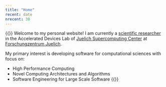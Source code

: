 ```yaml
---
title: "Home"
recent: date
nrecent: 30
---
```


{{<encloseimage img="/home/profile.jpg">}}
Welcome to my personal website! I am currently a
[scientific
researcher](https://www.fz-juelich.de/SharedDocs/Personen/IAS/JSC/EN/staff/badwaik_j.html?nn=362224)
in the Accelerated Devices Lab of [Juelich Supercomputing
Center](https://www.fz-juelich.de/ias/jsc/EN/Home/home_node.html) at
[Forschungzentrum
Juelich](https://www.fz-juelich.de/portal/DE/Home/home_node.html).

My primary interest is developing software for computational sciences with focus on:
- High Performance Computing
- Novel Computing Architectures and Algorithms
- Software Engineering for Large Scale Software
{{</encloseimage>}}





